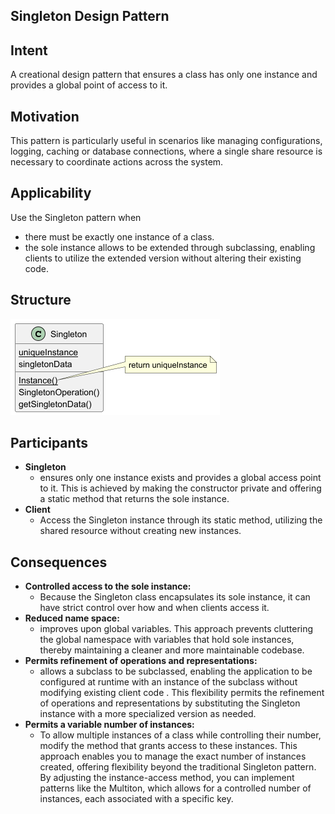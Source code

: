 ## Singleton Design Pattern

## Intent

A creational design pattern that ensures a class has only one instance and provides a global point of access to it.

## Motivation

This pattern is particularly useful in scenarios like managing configurations, logging, caching or database connections,
where a single share resource is necessary to coordinate actions across the system.

## Applicability

Use the Singleton pattern when

- there must be exactly one instance of a class.
- the sole instance allows to be extended through subclassing, enabling clients to utilize the extended version without
  altering their existing code.

## Structure

![Singleton Diagram](../../resources/png/singleton.png)

## Participants

- **Singleton**
    - ensures only one instance exists and provides a global access point to it. This is achieved by making the
      constructor private and offering a static method that returns the sole instance.
- **Client**
    - Access the Singleton instance through its static method, utilizing the shared resource without creating new
      instances.

## Consequences

- **Controlled access to the sole instance:**
    - Because the Singleton class encapsulates its sole instance, it can have strict control over how and when clients
      access it.
- **Reduced name space:**
    - improves upon global variables. This approach prevents cluttering the global namespace with variables that hold
      sole instances, thereby maintaining a cleaner and more maintainable codebase.
- **Permits refinement of operations and representations:**
    - allows a subclass to be subclassed, enabling the application to be configured at runtime with an instance of the
      subclass without modifying existing client code . This flexibility permits the refinement of operations and
      representations by substituting the Singleton instance with a more specialized version as needed.
- **Permits a variable number of instances:**
    - To allow multiple instances of a class while controlling their number, modify the method that grants access to
      these instances. This approach enables you to manage the exact number of instances created, offering flexibility
      beyond the traditional Singleton pattern. By adjusting the instance-access method, you can implement patterns like
      the Multiton, which allows for a controlled number of instances, each associated with a specific key.
